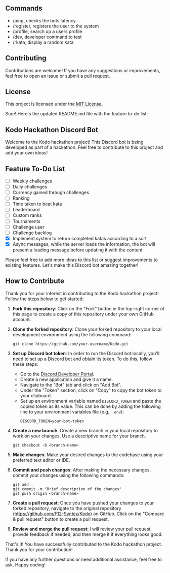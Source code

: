 ## Commands
- /ping, checks the bots latency
- /register, registers the user to the system
- /profile, search up a users profile
- /dev, developer command to test
- /rkata, display a random kata
## Contributing
Contributions are welcome! If you have any suggestions or improvements, feel free to open an issue or submit a pull request.

## License
This project is licensed under the [MIT License](LICENSE).

Sure! Here's the updated README.md file with the feature to-do list:

## Kodo Hackathon Discord Bot

Welcome to the Kodo hackathon project! This Discord bot is being developed as part of a hackathon. Feel free to contribute to this project and add your own ideas!

## Feature To-Do List

- [ ] Weekly challenges
- [ ] Daily challenges
- [ ] Currency gained through challenges
- [ ] Ranking
- [ ] Time taken to beat kata
- [ ] Leaderboard
- [ ] Custom ranks
- [ ] Tournaments
- [ ] Challenge user
- [ ] Challenge backlog
- [x] Implement system to return completed katas according to a sort
- [x] Async messages, while the server loads the information, the bot will present a loading message before updating it with the content

Please feel free to add more ideas to this list or suggest improvements to existing features. Let's make this Discord bot amazing together!

## How to Contribute
Thank you for your interest in contributing to the Kodo hackathon project! Follow the steps below to get started:

1. **Fork this repository**: Click on the "Fork" button in the top-right corner of this page to create a copy of this repository under your own GitHub account.

2. **Clone the forked repository**: Clone your forked repository to your local development environment using the following command:
   ```
   git clone https://github.com/your-username/Kodo.git
   ```

3. **Set up Discord bot token**: In order to run the Discord bot locally, you'll need to set up a Discord bot and obtain its token. To do this, follow these steps:
   - Go to the [Discord Developer Portal](https://discord.com/developers/applications).
   - Create a new application and give it a name.
   - Navigate to the "Bot" tab and click on "Add Bot".
   - Under the "Token" section, click on "Copy" to copy the bot token to your clipboard.
   - Set up an environment variable named `DISCORD_TOKEN` and paste the copied token as its value. This can be done by adding the following line to your environment variables file (e.g., `.env`):
     ```
     DISCORD_TOKEN=your-bot-token
     ```

4. **Create a new branch**: Create a new branch in your local repository to work on your changes. Use a descriptive name for your branch.
   ```
   git checkout -b <branch-name>
   ```

5. **Make changes**: Make your desired changes to the codebase using your preferred text editor or IDE.

6. **Commit and push changes**: After making the necessary changes, commit your changes using the following commands:
   ```
   git add .
   git commit -m "Brief description of the changes"
   git push origin <branch-name>
   ```

7. **Create a pull request**: Once you have pushed your changes to your forked repository, navigate to the original repository (https://github.com/F12-Syntex/Kodo) on GitHub. Click on the "Compare & pull request" button to create a pull request.

8. **Review and merge the pull request**: I will review your pull request, provide feedback if needed, and then merge it if everything looks good.

That's it! You have successfully contributed to the Kodo hackathon project. Thank you for your contribution!

If you have any further questions or need additional assistance, feel free to ask. Happy coding!
